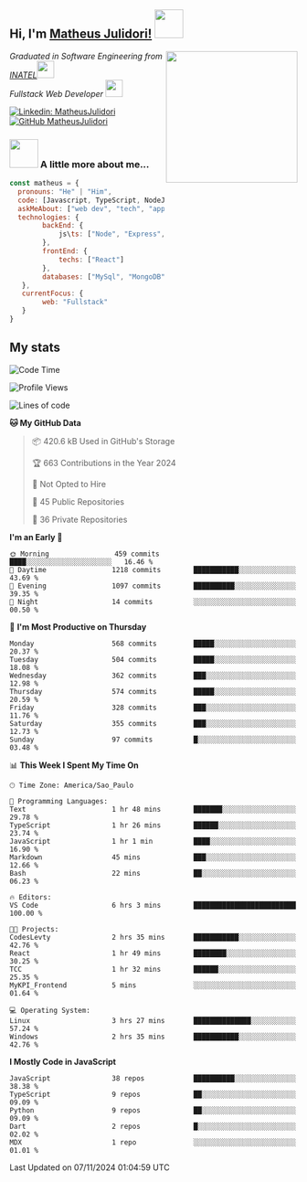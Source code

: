 <h2> Hi, I'm <a href="https://matheusjulidori.github.io" target="_blank">Matheus Julidori!</a> <img src="https://media.giphy.com/media/12oufCB0MyZ1Go/giphy.gif" width="50"></h2>
<img align='right' src="https://media.giphy.com/media/3oKIPnAiaMCws8nOsE/giphy.gif" width="230" height="auto">
<p><em>Graduated in Software Engineering from <a href="http://www.inatel.br" target="_blank">INATEL</a><img src="https://media.giphy.com/media/fYSnHlufseco8Fh93Z/giphy.gif" width="30"></br>
  Fullstack Web Developer <img src="https://media.giphy.com/media/WUlplcMpOCEmTGBtBW/giphy.gif" width="30">
</em></p>

[![Linkedin: MatheusJulidori](https://img.shields.io/badge/-MatheusJulidori-blue?style=flat-square&logo=Linkedin&logoColor=white&link=https://www.linkedin.com/in/MatheusJulidori/)](https://www.linkedin.com/in/MatheusJulidori/)
[![GitHub MatheusJulidori](https://img.shields.io/github/followers/matheusjulidori?label=follow&style=social)](https://github.com/MatheusJulidori)


### <img src="https://media.giphy.com/media/VgCDAzcKvsR6OM0uWg/giphy.gif" width="50"> A little more about me...  

```javascript
const matheus = {
  pronouns: "He" | "Him",
  code: [Javascript, TypeScript, NodeJS, Express, NestJS, React, MySQL, MongoDB, HTML, CSS, Python, Django, PostgreSQL],
  askMeAbout: ["web dev", "tech", "app dev", "games"],
  technologies: {
        backEnd: {
            js\ts: ["Node", "Express", "NestJS"]
        },
        frontEnd: {
            techs: ["React"]
        },
        databases: ["MySql", "MongoDB", "PostgreSQL"],
   },
   currentFocus: {
        web: "Fullstack"
   }
}
```
<h2>My stats</h2>

<!--START_SECTION:waka-->
![Code Time](http://img.shields.io/badge/Code%20Time-703%20hrs%2040%20mins-blue)

![Profile Views](http://img.shields.io/badge/Profile%20Views-0-blue)

![Lines of code](https://img.shields.io/badge/From%20Hello%20World%20I%27ve%20Written-7.1%20million%20lines%20of%20code-blue)

**🐱 My GitHub Data** 

> 📦 420.6 kB Used in GitHub's Storage 
 > 
> 🏆 663 Contributions in the Year 2024
 > 
> 🚫 Not Opted to Hire
 > 
> 📜 45 Public Repositories 
 > 
> 🔑 36 Private Repositories 
 > 
**I'm an Early 🐤** 

```text
🌞 Morning                459 commits         ████░░░░░░░░░░░░░░░░░░░░░   16.46 % 
🌆 Daytime                1218 commits        ███████████░░░░░░░░░░░░░░   43.69 % 
🌃 Evening                1097 commits        ██████████░░░░░░░░░░░░░░░   39.35 % 
🌙 Night                  14 commits          ░░░░░░░░░░░░░░░░░░░░░░░░░   00.50 % 
```
📅 **I'm Most Productive on Thursday** 

```text
Monday                   568 commits         █████░░░░░░░░░░░░░░░░░░░░   20.37 % 
Tuesday                  504 commits         █████░░░░░░░░░░░░░░░░░░░░   18.08 % 
Wednesday                362 commits         ███░░░░░░░░░░░░░░░░░░░░░░   12.98 % 
Thursday                 574 commits         █████░░░░░░░░░░░░░░░░░░░░   20.59 % 
Friday                   328 commits         ███░░░░░░░░░░░░░░░░░░░░░░   11.76 % 
Saturday                 355 commits         ███░░░░░░░░░░░░░░░░░░░░░░   12.73 % 
Sunday                   97 commits          █░░░░░░░░░░░░░░░░░░░░░░░░   03.48 % 
```


📊 **This Week I Spent My Time On** 

```text
🕑︎ Time Zone: America/Sao_Paulo

💬 Programming Languages: 
Text                     1 hr 48 mins        ███████░░░░░░░░░░░░░░░░░░   29.78 % 
TypeScript               1 hr 26 mins        ██████░░░░░░░░░░░░░░░░░░░   23.74 % 
JavaScript               1 hr 1 min          ████░░░░░░░░░░░░░░░░░░░░░   16.90 % 
Markdown                 45 mins             ███░░░░░░░░░░░░░░░░░░░░░░   12.66 % 
Bash                     22 mins             ██░░░░░░░░░░░░░░░░░░░░░░░   06.23 % 

🔥 Editors: 
VS Code                  6 hrs 3 mins        █████████████████████████   100.00 % 

🐱‍💻 Projects: 
CodesLevty               2 hrs 35 mins       ███████████░░░░░░░░░░░░░░   42.76 % 
React                    1 hr 49 mins        ████████░░░░░░░░░░░░░░░░░   30.25 % 
TCC                      1 hr 32 mins        ██████░░░░░░░░░░░░░░░░░░░   25.35 % 
MyKPI_Frontend           5 mins              ░░░░░░░░░░░░░░░░░░░░░░░░░   01.64 % 

💻 Operating System: 
Linux                    3 hrs 27 mins       ██████████████░░░░░░░░░░░   57.24 % 
Windows                  2 hrs 35 mins       ███████████░░░░░░░░░░░░░░   42.76 % 
```

**I Mostly Code in JavaScript** 

```text
JavaScript               38 repos            ██████████░░░░░░░░░░░░░░░   38.38 % 
TypeScript               9 repos             ██░░░░░░░░░░░░░░░░░░░░░░░   09.09 % 
Python                   9 repos             ██░░░░░░░░░░░░░░░░░░░░░░░   09.09 % 
Dart                     2 repos             █░░░░░░░░░░░░░░░░░░░░░░░░   02.02 % 
MDX                      1 repo              ░░░░░░░░░░░░░░░░░░░░░░░░░   01.01 % 
```




 Last Updated on 07/11/2024 01:04:59 UTC
<!--END_SECTION:waka-->
